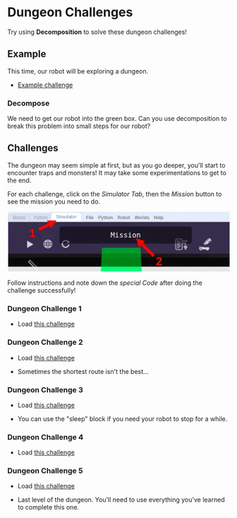 # Dungeon Challenges

Try using **Decomposition** to solve these dungeon challenges!

## Example

This time, our robot will be exploring a dungeon.

- [Example challenge](https://gears.aposteriori.com.sg/index.html?worldJSON=https%3A%2F%2Ffiles.aposteriori.com.sg%2Fget%2FeAUDpJ3KFE.json&filterBlocksJSON=https%3A%2F%2Ffiles.aposteriori.com.sg%2Fget%2FYaRSZ9WSdZ.json&worldScripts=challenges_basic)

### Decompose

We need to get our robot into the green box.
Can you use decomposition to break this problem into small steps for our robot?

## Challenges

The dungeon may seem simple at first, but as you go deeper, you'll start to encounter traps and monsters!
It may take some experimentations to get to the end.

For each challenge, click on the *Simulator Tab*, then the *Mission* button to see the mission you need to do.

![](images/checkMission.webp)

Follow instructions and note down the *special Code* after doing the challenge successfully!

### Dungeon Challenge 1

- Load [this challenge](https://gears.aposteriori.com.sg/index.html?worldJSON=https%3A%2F%2Ffiles.aposteriori.com.sg%2Fget%2FeAUDpJ3KFE.json&filterBlocksJSON=https%3A%2F%2Ffiles.aposteriori.com.sg%2Fget%2FYaRSZ9WSdZ.json&worldScripts=challenges_basic)

### Dungeon Challenge 2

- Load [this challenge](https://gears.aposteriori.com.sg/index.html?worldJSON=https%3A%2F%2Ffiles.aposteriori.com.sg%2Fget%2FvPVXEUs2NZ.json&filterBlocksJSON=https%3A%2F%2Ffiles.aposteriori.com.sg%2Fget%2FYaRSZ9WSdZ.json&worldScripts=challenges_basic)

- Sometimes the shortest route isn't the best...

### Dungeon Challenge 3

- Load [this challenge](https://gears.aposteriori.com.sg/index.html?worldJSON=https%3A%2F%2Ffiles.aposteriori.com.sg%2Fget%2FUnrvNWB5Nj.json&filterBlocksJSON=https%3A%2F%2Ffiles.aposteriori.com.sg%2Fget%2FYaRSZ9WSdZ.json&worldScripts=challenges_basic)

- You can use the "sleep" block if you need your robot to stop for a while.

### Dungeon Challenge 4

- Load [this challenge](https://gears.aposteriori.com.sg/index.html?worldJSON=https%3A%2F%2Ffiles.aposteriori.com.sg%2Fget%2FUnrvNWB5Nj.json&filterBlocksJSON=https%3A%2F%2Ffiles.aposteriori.com.sg%2Fget%2FYaRSZ9WSdZ.json&worldScripts=challenges_basic)

### Dungeon Challenge 5

- Load [this challenge](https://gears.aposteriori.com.sg/index.html?worldJSON=https%3A%2F%2Ffiles.aposteriori.com.sg%2Fget%2FUnrvNWB5Nj.json&filterBlocksJSON=https%3A%2F%2Ffiles.aposteriori.com.sg%2Fget%2FYaRSZ9WSdZ.json&worldScripts=challenges_basic)

- Last level of the dungeon. You'll need to use everything you've learned to complete this one.